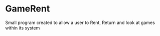 # GameRent
Small program created to allow a user to Rent, Return and look at games within its system
